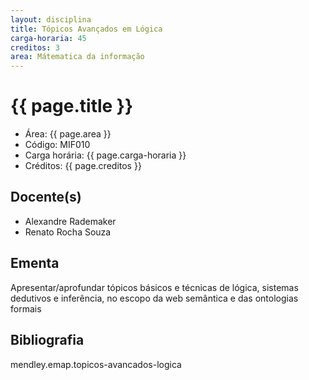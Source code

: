 ```yaml
---
layout: disciplina
title: Tópicos Avançados em Lógica
carga-horaria: 45
creditos: 3
area: Mátematica da informação
---
```


# {{ page.title }}

- Área: {{ page.area }}     
- Código: MIF010
- Carga horária: {{ page.carga-horaria }}
- Créditos: {{ page.creditos }}

## Docente(s) 

- Alexandre Rademaker
- Renato Rocha Souza

## Ementa

Apresentar/aprofundar tópicos básicos e técnicas de lógica, sistemas
dedutivos e inferência, no escopo da web semântica e das ontologias
formais

## Bibliografia

mendley.emap.topicos-avancados-logica
